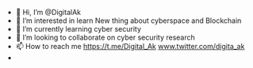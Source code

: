 - 👋 Hi, I’m @DigitalAk
- 👀 I’m interested in learn New thing about cyberspace and Blockchain
- 🌱 I’m currently learning cyber security 
- 💞️ I’m looking to collaborate on cyber security research 
- 📫 How to reach me https://t.me/Digital_Ak www.twitter.com/digita_ak
- 

<!---
pythonekay/pythonekay is a ✨ special ✨ repository because its `README.md` (this file) appears on your GitHub profile.
You can click the Preview link to take a look at your changes.
--->
